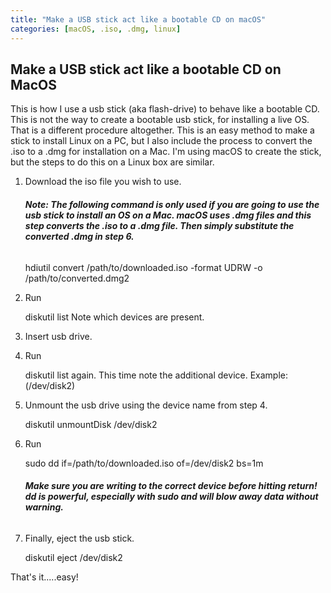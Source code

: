 ```yaml
---
title: "Make a USB stick act like a bootable CD on macOS"
categories: [macOS, .iso, .dmg, linux]  
---
```



## Make a USB stick act like a bootable CD on MacOS


This is how I use a usb stick (aka flash-drive) to behave like a bootable CD.  This is not the way to create a bootable usb stick, for installing a live OS.  That is a different procedure altogether.  This is an easy method to make a stick to install Linux on a PC, but I also include the process to convert the .iso to a .dmg for installation on a Mac.
I'm using macOS to create the stick, but the steps to do this on a Linux box are similar.


1. Download the iso file you wish to use.

      ###### **Note: The following command is only used if you are going to use the usb stick to install an OS on a Mac. macOS uses .dmg files and this step converts the .iso to a .dmg file.  Then simply substitute the converted .dmg in step 6.**
      hdiutil convert /path/to/downloaded.iso -format UDRW -o /path/to/converted.dmg2  

2. Run

      diskutil list
   Note which devices are present.

3. Insert usb drive.

4. Run

      diskutil list
   again. This time note the additional device. Example:(/dev/disk2)

5. Unmount the usb drive using the device name from step 4.

      diskutil unmountDisk /dev/disk2

6. Run

      sudo dd if=/path/to/downloaded.iso of=/dev/disk2 bs=1m
   ###### **Make sure you are writing to the correct device before hitting return! dd is powerful, especially with sudo and will blow away data without warning.**

7. Finally, eject the usb stick.

      diskutil eject /dev/disk2

That's it.....easy!
